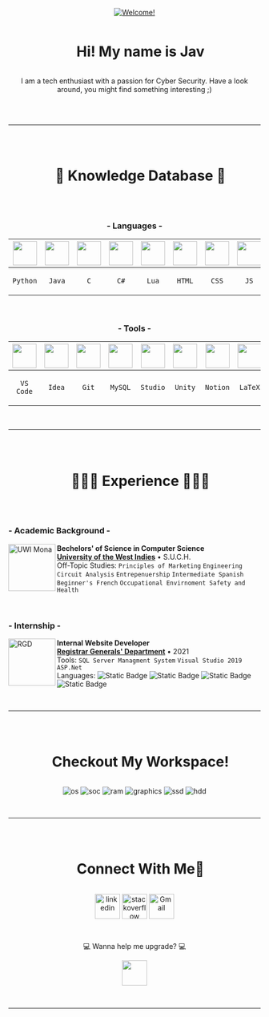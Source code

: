 <p align="center">
  <a href="https://git.io/typing-svg"><img src="https://readme-typing-svg.herokuapp.com?font=Fira+Code&duration=2500&pause=1000&color=20AEE6&center=true&random=true&width=435&lines=%F0%9F%8C%90+Welcome!+%F0%9F%8C%90;%F0%9F%8C%90+%C2%A1Bienvenido!+%F0%9F%8C%90;%F0%9F%8C%90+Bienvenue!+%F0%9F%8C%90;%F0%9F%8C%90+%ED%99%98%EC%98%81%ED%95%A9%EB%8B%88%EB%8B%A4!+%F0%9F%8C%90;%F0%9F%8C%90+Salve!+%F0%9F%8C%90" alt="Welcome!" /></a>
</p>

<div id="user-content-toc">
  <ul align="center">
    <summary><h1 style="display: inline-block">Hi! My name is Jav</h1></summary>
  </ul>
</div>
<p align="center">I am a tech enthusiast with a passion for Cyber Security.
Have a look around, you might find something interesting ;)
<p>
  
<br><br>
<!--------------------------------------------------------------------------------------------------------------------------------------------------------->

***
<br>
<div id="user-content-toc">
  <ul align="center">
    <summary><h1 style="display: inline-block">🧠 Knowledge Database 🧠</h1></summary>
  </ul>
</div>
<br>
<h3 align="center"> 
  - Languages -
</h3>
<div align="center">
  
| <img align="center" height="48px" width="48px" src="https://skillicons.dev/icons?i=python"/> | <img align="center" height="48px" width="48px" src="https://skillicons.dev/icons?i=java"/> | <img align="center" height="48px" width="48px" src="https://skillicons.dev/icons?i=c"/> | <img align="center" height="48px" width="48px" src="https://skillicons.dev/icons?i=cs"/> | <img align="center" height="48px" width="48px" src="https://skillicons.dev/icons?i=lua"/> | <img align="center" height="48px" width="48px" src="https://skillicons.dev/icons?i=html"/> | <img align="center" height="48px" width="48px" src="https://skillicons.dev/icons?i=css"/> | <img align="center" height="48px" width="48px" src="https://skillicons.dev/icons?i=javascript"/> 
|---|---|---|---|---|---|---|---
| <p align="center"> `Python` </p> | <p align="center"> `Java` </p> | <p align="center"> `C` </p> | <p align="center"> `C#` </p> | <p align="center"> `Lua` </p> | <p align="center"> `HTML` </p> | <p align="center"> `CSS` </p> | <p align="center"> `JS` </p> 

</div>

<br>
<!--------------------------------------------------------------------------------------------------------------------------------------------------------->

<h3 align="center"> 
 - Tools -
</h3>
<div align="center">

| <img align="center" height="48px" width="48px" src="https://skillicons.dev/icons?i=vscode"/> | <img align="center" height="48px" width="48px" src="https://skillicons.dev/icons?i=idea"/> | <img align="center" height="48px" width="48px" src="https://skillicons.dev/icons?i=git"/> | <img align="center" height="48px" width="48px" src="https://skillicons.dev/icons?i=mysql"/> | <img align="center" height="48px" width="48px" src="https://skillicons.dev/icons?i=androidstudio"/> | <img align="center" height="48px" width="48px" src="https://skillicons.dev/icons?i=unity"/> | <img align="center" height="48px" width="48px" src="https://skillicons.dev/icons?i=notion"/> | <img align="center" height="48px" width="48px" src="https://skillicons.dev/icons?i=latex"/> 
|---|---|---|---|---|---|---|---
| <p align="center"> `VS Code` </p> | <p align="center"> `Idea` </p> | <p align="center"> `Git` </p> | <p align="center"> `MySQL` </p> | <p align="center"> `Studio` </p> | <p align="center"> `Unity` </p> | <p align="center"> `Notion` </p> | <p align="center"> `LaTeX` </p> 

</div>

<br> 

***


<!--------------------------------------------------------------------------------------------------------------------------------------------------------->

<br>
<div id="user-content-toc">
  <ul align="center">
    <summary><h1 style="display: inline-block">👨🏻‍💻 Experience 👨🏻‍💻</h1></summary>
  </ul>
</div>
<br>
<h3> 
 - Academic Background -
</h3>


[<img align="left" height="94px" width="94px" alt="UWI Mona" src="https://upload.wikimedia.org/wikipedia/en/0/01/Coat_of_arms_of_the_University_of_the_West_Indies.png"/>](https://www.mona.uwi.edu/)
**Bechelors' of Science in Computer Science** \
[**University of the West Indies**](https://www.mona.uwi.edu/)  • S.U.C.H.\
Off-Topic Studies: `Principles of Marketing` `Engineering Circuit Analysis` `Entrepenuership` 
`Intermediate Spanish` `Beginner's French` `Occupational Envirnoment Safety and Health`

<br>
<!--------------------------------------------------------------------------------------------------------------------------------------------------------->

<h3> 
 - Internship -
</h3>

[<img align="left" height="94px" width="94px" alt="RGD" src="https://jis.gov.jm/media/2020/06/rgd-logo.jpg"/>](https://www.rgd.gov.jm/)
**Internal Website Developer** \
[**Registrar Generals' Department**](https://www.rgd.gov.jm/)  • 2021\
Tools: `SQL Server Managment System` `Visual Studio 2019` `ASP.Net` <br>
Languages: ![Static Badge](https://img.shields.io/badge/JavaScript-%23F7DF1E?style=flat-square&logo=javascript&logoColor=white&color=yellow) ![Static Badge](https://img.shields.io/badge/HTML5-%23E34F26?style=flat-square&logo=html5&logoColor=white) ![Static Badge](https://img.shields.io/badge/PHP-%23777BB4?style=flat-square&logo=php&logoColor=white) ![Static Badge](https://img.shields.io/badge/CSS-%231572B6?style=flat-square&logo=css3&logoColor=white)

<br> 

***

<br>


<div id="user-content-toc">
  <ul align="center">
    <summary><h1 style="display: inline-block">Checkout My Workspace!</h1></summary>
  </ul>
</div>
<p align='center'>
  <img alt="os" src="https://img.shields.io/badge/Windows-ACER_Aspire_5-0078D6?style=for-the-badge&logo=windows&logoColor=white" />
  <img alt="soc" src="https://img.shields.io/badge/AMD-Ryzen_5-0071C5?style=for-the-badge&logo=amd&logoColor=white" />
  <img alt="ram" src="https://img.shields.io/badge/RAM-16GB-%230071C5.svg?&style=for-the-badge&logoColor=white" />
  <img alt="graphics" src="https://img.shields.io/badge/Vega-8-76B900?style=for-the-badge&logo=vega&logoColor=white" />
  <img alt="ssd" src="https://img.shields.io/badge/250%20GB%20SSD-grey?style=for-the-badge" />
  <img alt="hdd" src="https://img.shields.io/badge/250%20GB%20HDD-grey?style=for-the-badge" />
</p>

<br>

***

<br>

<div id="user-content-toc">
  <ul align="center">
    <summary><h1 style="display: inline-block">Connect With Me🤝</h1></summary>
  </ul>
</div>

<p align="center">
  
<a href="https://www.linkedin.com/in/javon-peart-55980620b/" target="blank">
  <img align="center" src="https://skillicons.dev/icons?i=linkedin" alt="linkedin" height="50" width="50"></a>

<a href="https://stackoverflow.com/users/22449316/j-peart" target="blank">
  <img align="center" src="https://skillicons.dev/icons?i=stackoverflow" alt="stackoverflow" height="50" width="50"/></a>

<a href="mailto:javonpeart@gmail.com" target="blank">
  <img align="center"src="https://skillicons.dev/icons?i=gmail" alt="Gmail" height="50" width="50"/></a>
</p>

<br>

<p align="center">
  💻 Wanna help me upgrade? 💻
</p>

<p align="center">
<a href="https://www.buymeacoffee.com/javv" target="blank">
  <img src="https://cdn.buymeacoffee.com/buttons/v2/default-blue.png" height="50"/></a>
</p>
<br> 

***
<!---
### Potential
## <img src="https://media2.giphy.com/media/QssGEmpkyEOhBCb7e1/giphy.gif?cid=ecf05e47a0n3gi1bfqntqmob8g9aid1oyj2wr3ds3mg700bl&rid=giphy.gif" width ="25"><b> Skills</b>
--->
<!--
<p align="center">
  <a href="https://git.io/typing-svg"><img src="https://readme-typing-svg.herokuapp.com?font=monospace&duration=2000&pause=1000&color=49DB05&center=true&background=FFFFFF00&repeat=false&random=false&width=180&lines=H3LL0+EVERYNYAN" alt="Typing SVG" /></a>
  <a href="https://git.io/typing-svg"><img src="https://readme-typing-svg.herokuapp.com?font=terminal&duration=1000&pause=500&color=49DB05&background=FFFFFF00&random=false&width=100&lines=|;|;|;|;|" alt="Typing SVG" /></a>
</p>


<a href="https://git.io/typing-svg"><img src="https://readme-typing-svg.herokuapp.com?font=Fira+Code&duration=100&pause=100&color=DBDBDB&background=FFFFFF00&center=true&vCenter=true&repeat=false&random=false&width=322&height=40&lines=%F0%9F%A4%96%3A+H%7C;%F0%9F%A4%96%3AH3%7C;%F0%9F%A4%96%3AH3L%7C;%F0%9F%A4%96%3AH3LL%7C;%F0%9F%A4%96%3AH3LL0%7C;%F0%9F%A4%96%3AH3LL0+%7C;%F0%9F%A4%96%3AH3LL0+V%7C;%F0%9F%A4%96%3AH3LL0+V1%7C;%F0%9F%A4%96%3AH3LL0+V1S%7C;%F0%9F%A4%96%3AH3LL0+V1S1%7C;%F0%9F%A4%96%3AH3LL0+V1S1T%7C;%F0%9F%A4%96%3AH3LL0+V1S1T%7C;%F0%9F%A4%96%3AH3LL0+V1S1T0%7C;%F0%9F%A4%96%3AH3LL0+V1S1T0R%7C;%F0%9F%A4%96%3AH3LL0+V1S1T0R%7C" alt="Typing SVG" /></a>
-->


<!--<details>
    <summary>&#9889 🕋 <b>GitHub Stats</b></summary><br/>-->
<!--
[![Waren Gonzaga Github Stats](https://readme-stats.warengonzaga.com/api?username=warengonzaga&show_icons=true&count_private=true)](https://github.com/warengonzaga/github-readme-stats) [![Top Language](https://readme-stats.warengonzaga.com/api/top-langs?username=warengonzaga&layout=compact)](https://github.com/warengonzaga/github-readme-stats)
-->
<!--</details>
-->


